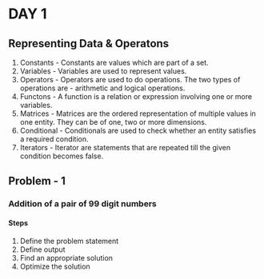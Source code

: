 # DAY 1
## Representing Data & Operatons
1. Constants - Constants are values which are part of a set.
2. Variables - Variables are used to represent values.
3. Operators - Operators are used to do operations. The two types of operations are  - arithmetic and logical operations.
4. Functons - A function is a relation or expression involving one or more variables.
5. Matrices - Matrices are the ordered representation of multiple values in one entity. They can be of one, two or more dimensions.
6. Conditional - Conditionals are used to check whether an entity satisfies a required condition.
7. Iterators - Iterator are statements that are repeated till the given condition becomes false.

## Problem - 1
### Addition of a pair of 99 digit numbers
#### Steps
1. Define the problem statement
2. Define output
3. Find an appropriate solution
4. Optimize the solution